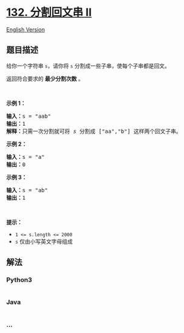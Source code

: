 # [132. 分割回文串 II](https://leetcode-cn.com/problems/palindrome-partitioning-ii)

[English Version](https://github.com/yanglr/leetcode-ac/blob/master/assets/0100-0199/0132.Palindrome%20Partitioning%20II/README_EN.md)

## 题目描述

<!-- 这里写题目描述 -->

<p>给你一个字符串 <code>s</code>，请你将 <code>s</code> 分割成一些子串，使每个子串都是回文。</p>

<p>返回符合要求的 <strong>最少分割次数</strong> 。</p>

<div class="original__bRMd">
<div>
<p> </p>

<p><strong>示例 1：</strong></p>

<pre>
<strong>输入：</strong>s = "aab"
<strong>输出：</strong>1
<strong>解释：</strong>只需一次分割就可将 <em>s </em>分割成 ["aa","b"] 这样两个回文子串。
</pre>

<p><strong>示例 2：</strong></p>

<pre>
<strong>输入：</strong>s = "a"
<strong>输出：</strong>0
</pre>

<p><strong>示例 3：</strong></p>

<pre>
<strong>输入：</strong>s = "ab"
<strong>输出：</strong>1
</pre>

<p> </p>

<p><strong>提示：</strong></p>

<ul>
	<li><code>1 <= s.length <= 2000</code></li>
	<li><code>s</code> 仅由小写英文字母组成</li>
</ul>
</div>
</div>


## 解法

<!-- 这里可写通用的实现逻辑 -->

<!-- tabs:start -->

### **Python3**

<!-- 这里可写当前语言的特殊实现逻辑 -->

```python

```

### **Java**

<!-- 这里可写当前语言的特殊实现逻辑 -->

```java

```

### **...**

```

```

<!-- tabs:end -->
